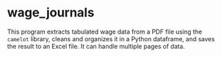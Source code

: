 # wage_journals
This program extracts tabulated wage data from a PDF file using the `camelot` library, cleans and organizes it in a Python dataframe, and saves the result to an Excel file. It can handle multiple pages of data.

